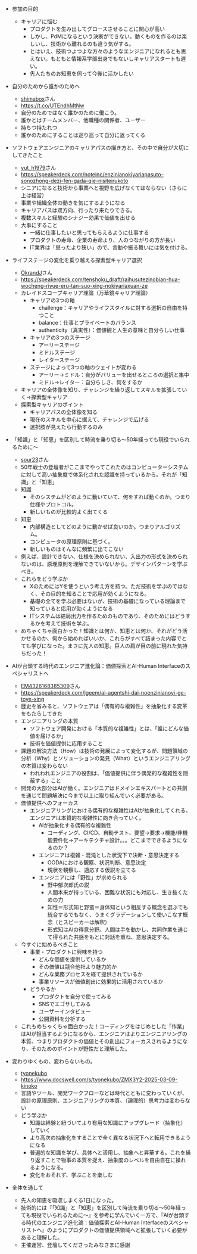 - 参加の目的
	- キャリアに悩む
		- プロダクトを生み出してグロースさせることに関心が高い
		- しかし、PdMになるという決断ができない。動くものを作るのは楽しいし、技術から離れるのも違う気がする。
		- とはいえ、技術つよつよな方々のようなエンジニアになれるとも思えない。もともと情報系学部出身でもないしキャリアスタートも遅い。
		- 先人たちのお知恵を伺って今後に活かしたい

- 自分のためから誰かのためへ
	- [shimabox](https://twitter.com/shimabox)さん
	- https://t.co/UTEndhMtNw
	- 自分のためではなく誰かのために働こう。
	- 誰かとはチームメンバー、他職種の関係者、ユーザー
	- 持ちつ持たれつ
	- 誰かのためにすることは巡り巡って自分に返ってくる
	
- ソフトウェアエンジニアのキャリアパスの描き方と、その中で自分が大切にしてきたこと
	- [yut_h1979](https://twitter.com/yut_h1979)さん
	- https://speakerdeck.com/noteinc/enzinianokiyariapasuto-sonozhong-dezi-fen-gada-qie-nisiteirukoto
	- シニアになると技術から事業へと視野を広げなくてはならない（さらに上は経営）
	- 事業や組織全体の動きを気にするようになる
	- キャリアパスは双方向、行ったり来たりできる。
	- 複数スキルと経験のシナジー効果で価値を出せる
	- 大事にすること
		- 一緒に仕事したいと思ってもらえるように仕事する
		- プロダクトの寿命、企業の寿命より、人のつながりの方が長い
		- IT業界は「思ったより狭い」ので、言動や振る舞いには気を付ける。

- ライフステージの変化を乗り越える探索型キャリア選択
	- [OkrandJ](https://twitter.com/OkrandJ)さん
	- https://speakerdeck.com/tenshoku_draft/raihusutezinobian-hua-wocheng-riyue-eru-tan-suo-xing-nokiyariaxuan-ze
	- カレイドスコープキャリア理論（万華鏡キャリア理論）
		- キャリアの3つの軸
			- challenge：キャリアやライフスタイルに対する選択の自由を持つこと
			- balance：仕事とプライベートのバランス
			- authenticity（真実性）：価値観と人生の意味と自分らしい仕事
		- キャリアの3つのステージ
			- アーリーステージ
			- ミドルステージ
			- レイターステージ
		- ステージによって3つの軸のウェイトが変わる
			- アーリー→ミドル：自分がバリューを出せるところの選択と集中
			- ミドル→レイター：自分らしさ、何をするか
	- キャリアの全体像を知り、チャレンジを繰り返してスキルを拡張していく→探索型キャリア
	- 探索型キャリアのポイント
		- キャリアパスの全体像を知る
		- 現在のスキルを中心に据えて、チャレンジで広げる
		- 選択肢が見えたら行動するのみ

- 「知識」と「知恵」を区別して時流を乗り切る〜50年経っても現役でいられるために〜
	- [sour23](https://x.com/sour23)さん
	- 50年戦士の登壇者がここまでやってこれたのはコンピューターシステムに対して高い抽象度で体系化された認識を持っているから。それが「知識」と「知恵」
	- 知識
		- そのシステムがどのように動いていて、何をすれば動くのか。つまり仕様やプロトコル。
		- 新しいものが比較的よく出てくる
	- 知恵
		- 内部構造としてどのように動かせば良いのか。つまりアルゴリズム。
		- コンピュータの原理原則に基づく。
		- 新しいものはそんなに頻繁に出てこない
	- 例えば、設計できない、仕様を決められない、入出力の形式を決められないのは、原理原則を理解できていないから。デザインパターンを学ぶべき。
	- これらをどう学ぶか
		- XのためにはYを使うという考え方を持つ。ただ技術を学ぶのではなく、その目的を知ることで応用が効くようになる。
		- 基礎の全てを学ぶ必要はないが、技術の基礎になっている理論まで知っていると応用が効くようになる
		- ITシステムは結局出力を作るためのものであり、そのためにはどうするかを考えて技術を学ぶ。
	- めちゃくちゃ面白かった！知識とは何か、知恵とは何か、それがどう活かせるのか、何から始めればいいか、これらがすべて詰まった内容でとても学びになった。まさに先人の知恵。巨人の肩が目の前に現れた気持ちだった！
- AIが台頭する時代のエンジニア進化論：価値探索とAI-Human Interfaceのスペシャリストへ
	- [EM4326168385309](https://twitter.com/EM4326168385309)さん
	- https://speakerdeck.com/jgeem/ai-agentshi-dai-noenzinianoyi-ge-toye-xing
	- 歴史を省みると、ソフトウェアは「偶有的な複雑性」を抽象化する変革をもたらしてきた
	- エンジニアリングの本質
		- ソフトウェア開発における「本質的な複雑性」とは、「誰にどんな価値を届けるか」
		- 技術を価値提供に応用すること
	- 課題の解決方法（How）は技術の発展によって変化するが、問題領域の分析（Why）とソリューションの発見（What）というエンジニアリングの本質は変わらない
		- われわれエンジニアの役割は、「価値提供に伴う偶発的な複雑性を隠蔽する」こと
	- 開発の大部分はAIが働く。エンジニアはドメインエキスパートとの共創を通じて問題解決に今まで以上に取り組んでいく必要がある。
	- 価値提供へのフォーカス
		- エンジニアリングにおける偶有的な複雑性はAIが抽象化してくれる。エンジニアは本質的な複雑性に向き合っていく。
			- AIが抽象化する偶有的な複雑性
				- コーディング、CI/CD、自動テスト、要望→要求→機能/非機能要件化→アーキテクチャ設計。。。どこまでできるようになるのか？
			- エンジニアは複雑・混沌とした状況下で決断・意思決定する
				- OODAにおける観察、状況判断、意思決定
				- 現状を観察し、適応する仮説を立てる
			- エンジニアには「野性」が求められる
				- 野中郁次郎氏の説
				- 人間本来が持っている、困難な状況にも対応し、生き抜くための力
				- 知性＝形式知と野蛮＝身体知という相反する概念を選ぶでも統合するでもなく、うまくグラデーションして使いこなす概念（とスピーカーは解釈）
				- 形式知はAIの得意分野。人間は手を動かし、共同作業を通じて得られた共感をもとに対話を重ね、意思決定する。
	- 今すぐに始めるべきこと
		- 事業・プロダクトに興味を持つ
			- どんな価値を提供しているか
			- その価値は競合他社より魅力的か
			- どんな業務プロセスを経て提供されているか
			- 事業リソースが価値創出に効果的に活用されているか
		- どうやるか
			- プロダクトを自分で使ってみる
			- SNSでエゴサしてみる
			- ユーザーインタビュー
			- 公開資料を分析する
	- これもめちゃくちゃ面白かった！コーディングをはじめとした「作業」はAIが担当するようになるから、エンジニアはよりエンジニアリングの本質、つまりプロダクトの価値とその創出にフォーカスされるようになり、そのためのポイントが野性だと理解した。
- 変わりゆくもの、変わらないもの。
	- [tyonekubo](https://twitter.com/tyonekubo)
	- https://www.docswell.com/s/tyonekubo/ZMX3Y2-2025-03-09-kinoko
	- 言語やツール、開発ワークフローなどは時代とともに変わっていくが、設計の原理原則、エンジニアリングの本質、（論理的）思考力は変わらない
	- どう学ぶか
		- 知識は経験と紐づいてより有用な知識にアップグレード（抽象化）していく
		- より高次の抽象化をすることで全く異なる状況下へと転用できるようになる
		- 普遍的な知識を学び、具体へと活用し、抽象へと昇華する。これを繰り返すことで物事の本質を捉え、抽象度のレベルを自由自在に操れるようになる。
		- 変化をおそれず、学ぶことを楽しむ
- 全体を通して
	- 先人の知恵を吸収しまくる1日になった。
	- 技術的には『「知識」と「知恵」を区別して時流を乗り切る〜50年経っても現役でいられるために〜』を参考に学んでいく一方で、『AIが台頭する時代のエンジニア進化論：価値探索とAI-Human Interfaceのスペシャリストへ』のようにプロダクトの価値提供領域へと拡張していく必要があると理解した。
	- 主催運営、登壇してくださったみなさまに感謝